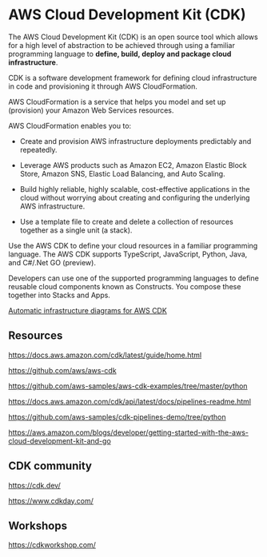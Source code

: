 # AWS Cloud Development Kit (CDK)

The AWS Cloud Development Kit (CDK) is an open source tool which allows for a high level of abstraction to be achieved through using a familiar programming language to **define, build, deploy and package cloud infrastructure**.

CDK is a software development framework for defining cloud infrastructure in code and provisioning it through AWS CloudFormation.

AWS CloudFormation is a service that helps you model and set up (provision) your Amazon Web Services resources.  

AWS CloudFormation enables you to:

- Create and provision AWS infrastructure deployments predictably and repeatedly.

- Leverage AWS products such as Amazon EC2, Amazon Elastic Block Store, Amazon SNS, Elastic Load Balancing, and Auto Scaling.

- Build highly reliable, highly scalable, cost-effective applications in the cloud without worrying about creating and configuring the underlying AWS infrastructure.

- Use a template file to create and delete a collection of resources together as a single unit (a stack).

Use the AWS CDK to define your cloud resources in a familiar programming language. The AWS CDK supports TypeScript, JavaScript, Python, Java, and C#/.Net GO (preview).

Developers can use one of the supported programming languages to define reusable cloud components known as Constructs. You compose these together into Stacks and Apps.


[Automatic infrastructure diagrams for AWS CDK](https://github.com/pistazie/cdk-dia)


## Resources

https://docs.aws.amazon.com/cdk/latest/guide/home.html

https://github.com/aws/aws-cdk

https://github.com/aws-samples/aws-cdk-examples/tree/master/python



https://docs.aws.amazon.com/cdk/api/latest/docs/pipelines-readme.html

https://github.com/aws-samples/cdk-pipelines-demo/tree/python

https://aws.amazon.com/blogs/developer/getting-started-with-the-aws-cloud-development-kit-and-go


## CDK community 

https://cdk.dev/       

https://www.cdkday.com/


## Workshops

https://cdkworkshop.com/


